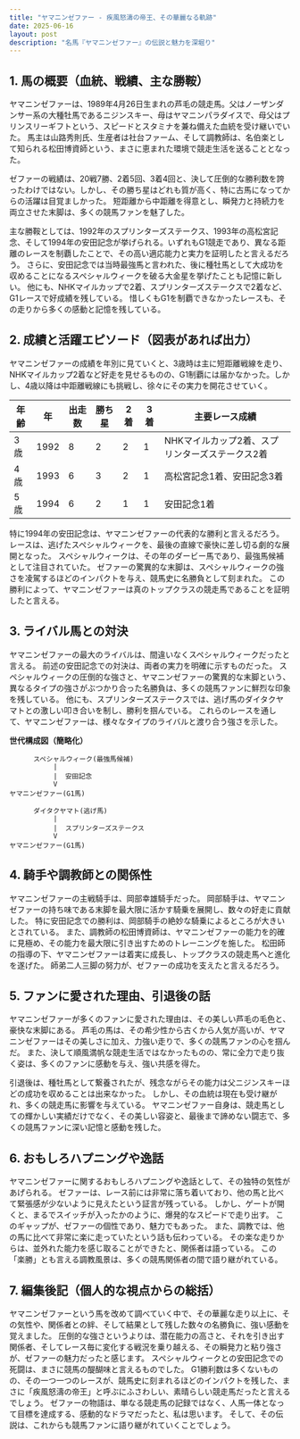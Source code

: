 ```yaml
---
title: "ヤマニンゼファー - 疾風怒濤の帝王、その華麗なる軌跡"
date: 2025-06-16
layout: post
description: "名馬『ヤマニンゼファー』の伝説と魅力を深堀り"
---
```


## 1. 馬の概要（血統、戦績、主な勝鞍）

ヤマニンゼファーは、1989年4月26日生まれの芦毛の競走馬。父はノーザンダンサー系の大種牡馬であるニジンスキー、母はヤマニンパラダイスで、母父はプリンスリーギフトという、スピードとスタミナを兼ね備えた血統を受け継いでいた。  馬主は山路秀則氏、生産者は社台ファーム、そして調教師は、名伯楽として知られる松田博資師という、まさに恵まれた環境で競走生活を送ることとなった。

ゼファーの戦績は、20戦7勝、2着5回、3着4回と、決して圧倒的な勝利数を誇ったわけではない。しかし、その勝ち星はどれも質が高く、特に古馬になってからの活躍は目覚ましかった。  短距離から中距離を得意とし、瞬発力と持続力を両立させた末脚は、多くの競馬ファンを魅了した。  

主な勝鞍としては、1992年のスプリンターズステークス、1993年の高松宮記念、そして1994年の安田記念が挙げられる。いずれもG1競走であり、異なる距離のレースを制覇したことで、その高い適応能力と実力を証明したと言えるだろう。  さらに、安田記念では当時最強馬と言われた、後に種牡馬として大成功を収めることになるスペシャルウィークを破る大金星を挙げたことも記憶に新しい。  他にも、NHKマイルカップで2着、スプリンターズステークスで2着など、G1レースで好成績を残している。  惜しくもG1を制覇できなかったレースも、その走りから多くの感動と記憶を残している。


## 2. 成績と活躍エピソード（図表があれば出力）

ヤマニンゼファーの成績を年別に見ていくと、3歳時は主に短距離戦線を走り、NHKマイルカップ2着など好走を見せるものの、G1制覇には届かなかった。しかし、4歳以降は中距離戦線にも挑戦し、徐々にその実力を開花させていく。

| 年齢 | 年 | 出走数 | 勝ち星 | 2着 | 3着 | 主要レース成績 |
|---|---|---|---|---|---|---|
| 3歳 | 1992 | 8 | 2 | 2 | 1 | NHKマイルカップ2着、スプリンターズステークス2着 |
| 4歳 | 1993 | 6 | 3 | 2 | 1 | 高松宮記念1着、安田記念3着 |
| 5歳 | 1994 | 6 | 2 | 1 | 1 | 安田記念1着 |


特に1994年の安田記念は、ヤマニンゼファーの代表的な勝利と言えるだろう。  レースは、逃げたスペシャルウィークを、最後の直線で豪快に差し切る劇的な展開となった。  スペシャルウィークは、その年のダービー馬であり、最強馬候補として注目されていた。  ゼファーの驚異的な末脚は、スペシャルウィークの強さを凌駕するほどのインパクトを与え、競馬史に名勝負として刻まれた。  この勝利によって、ヤマニンゼファーは真のトップクラスの競走馬であることを証明したと言える。


## 3. ライバル馬との対決

ヤマニンゼファーの最大のライバルは、間違いなくスペシャルウィークだったと言える。  前述の安田記念での対決は、両者の実力を明確に示すものだった。  スペシャルウィークの圧倒的な強さと、ヤマニンゼファーの驚異的な末脚という、異なるタイプの強さがぶつかり合った名勝負は、多くの競馬ファンに鮮烈な印象を残している。  他にも、スプリンターズステークスでは、逃げ馬のダイタクヤマトとの激しい叩き合いを制し、勝利を掴んでいる。  これらのレースを通して、ヤマニンゼファーは、様々なタイプのライバルと渡り合う強さを示した。

**世代構成図（簡略化）**

```
      スペシャルウィーク(最強馬候補)
           |
           |  安田記念
           V
ヤマニンゼファー(G1馬)

      ダイタクヤマト(逃げ馬)
           |
           |  スプリンターズステークス
           V
ヤマニンゼファー(G1馬)
```


## 4. 騎手や調教師との関係性

ヤマニンゼファーの主戦騎手は、岡部幸雄騎手だった。  岡部騎手は、ヤマニンゼファーの持ち味である末脚を最大限に活かす騎乗を展開し、数々の好走に貢献した。  特に安田記念での勝利は、岡部騎手の絶妙な騎乗によるところが大きいとされている。  また、調教師の松田博資師は、ヤマニンゼファーの能力を的確に見極め、その能力を最大限に引き出すためのトレーニングを施した。  松田師の指導の下、ヤマニンゼファーは着実に成長し、トップクラスの競走馬へと進化を遂げた。  師弟二人三脚の努力が、ゼファーの成功を支えたと言えるだろう。


## 5. ファンに愛された理由、引退後の話

ヤマニンゼファーが多くのファンに愛された理由は、その美しい芦毛の毛色と、豪快な末脚にある。  芦毛の馬は、その希少性から古くから人気が高いが、ヤマニンゼファーはその美しさに加え、力強い走りで、多くの競馬ファンの心を掴んだ。  また、決して順風満帆な競走生活ではなかったものの、常に全力で走り抜く姿は、多くのファンに感動を与え、強い共感を得た。

引退後は、種牡馬として繋養されたが、残念ながらその能力は父ニジンスキーほどの成功を収めることは出来なかった。  しかし、その血統は現在も受け継がれ、多くの競走馬に影響を与えている。  ヤマニンゼファー自身は、競走馬としての輝かしい実績だけでなく、その美しい容姿と、最後まで諦めない闘志で、多くの競馬ファンに深い記憶と感動を残した。


## 6. おもしろハプニングや逸話

ヤマニンゼファーに関するおもしろハプニングや逸話として、その独特の気性があげられる。  ゼファーは、レース前には非常に落ち着いており、他の馬と比べて緊張感が少ないように見えたという証言が残っている。  しかし、ゲートが開くと、まるでスイッチが入ったかのように、爆発的なスピードで走り出す。  このギャップが、ゼファーの個性であり、魅力でもあった。  また、調教では、他の馬に比べて非常に楽に走っていたという話も伝わっている。  その楽な走りからは、並外れた能力を感じ取ることができたと、関係者は語っている。  この「楽勝」とも言える調教風景は、多くの競馬関係者の間で語り継がれている。


## 7. 編集後記（個人的な視点からの総括）

ヤマニンゼファーという馬を改めて調べていく中で、その華麗な走り以上に、その気性や、関係者との絆、そして結果として残した数々の名勝負に、強い感動を覚えました。  圧倒的な強さというよりは、潜在能力の高さと、それを引き出す関係者、そしてレース毎に変化する戦況を乗り越える、その瞬発力と粘り強さが、ゼファーの魅力だったと感じます。  スペシャルウィークとの安田記念での死闘は、まさに競馬の醍醐味と言えるものでした。  G1勝利数は多くないものの、その一つ一つのレースが、競馬史に刻まれるほどのインパクトを残した、まさに「疾風怒濤の帝王」と呼ぶにふさわしい、素晴らしい競走馬だったと言えるでしょう。  ゼファーの物語は、単なる競走馬の記録ではなく、人馬一体となって目標を達成する、感動的なドラマだったと、私は思います。  そして、その伝説は、これからも競馬ファンに語り継がれていくことでしょう。

